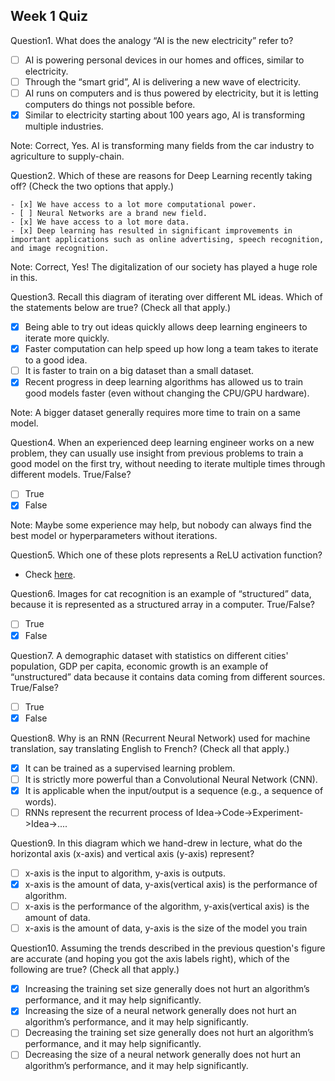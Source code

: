 ## Week 1 Quiz

Question1. What does the analogy “AI is the new electricity” refer to?

   - [ ] AI is powering personal devices in our homes and offices, similar to electricity.
   - [ ] Through the “smart grid”, AI is delivering a new wave of electricity.
   - [ ] AI runs on computers and is thus powered by electricity, but it is letting computers do things not possible before.
   - [x] Similar to electricity starting about 100 years ago, AI is transforming multiple industries.
    
   Note: Correct, Yes. AI is transforming many fields from the car industry to agriculture to supply-chain.

Question2. Which of these are reasons for Deep Learning recently taking off? (Check the two options that apply.)

    - [x] We have access to a lot more computational power.
    - [ ] Neural Networks are a brand new field.
    - [x] We have access to a lot more data.
    - [x] Deep learning has resulted in significant improvements in important applications such as online advertising, speech recognition, and image recognition.
   
   Note: Correct, Yes! The digitalization of our society has played a huge role in this.
    
Question3. Recall this diagram of iterating over different ML ideas. Which of the statements below are true? (Check all that apply.)

   - [x] Being able to try out ideas quickly allows deep learning engineers to iterate more quickly.
   - [x] Faster computation can help speed up how long a team takes to iterate to a good idea. 
   - [ ] It is faster to train on a big dataset than a small dataset.
   - [x] Recent progress in deep learning algorithms has allowed us to train good models faster (even without changing the CPU/GPU hardware).

   Note: A bigger dataset generally requires more time to train on a same model.

Question4. When an experienced deep learning engineer works on a new problem, they can usually use insight from previous problems to train a good model on the first try, without needing to iterate multiple times through different models. True/False?

   - [ ] True
   - [x] False
    
   Note: Maybe some experience may help, but nobody can always find the best model or hyperparameters without iterations. 

Question5. Which one of these plots represents a ReLU activation function?

   - Check [here](https://en.wikipedia.org/wiki/Rectifier_(neural_networks)).
    
Question6. Images for cat recognition is an example of “structured” data, because it is represented as a structured array in a computer. True/False?
    
   - [ ] True
   - [x] False
    
Question7. A demographic dataset with statistics on different cities' population, GDP per capita, economic growth is an example of “unstructured” data because it contains data coming from different sources. True/False?
    
   - [ ] True
   - [x] False
    
Question8. Why is an RNN (Recurrent Neural Network) used for machine translation, say translating English to French? (Check all that apply.)

   - [x] It can be trained as a supervised learning problem.
   - [ ] It is strictly more powerful than a Convolutional Neural Network (CNN).
   - [x] It is applicable when the input/output is a sequence (e.g., a sequence of words).
   - [ ] RNNs represent the recurrent process of Idea->Code->Experiment->Idea->....
    
Question9. In this diagram which we hand-drew in lecture, what do the horizontal axis (x-axis) and vertical axis (y-axis) represent?

   - [ ] x-axis is the input to algorithm, y-axis is outputs.
   - [x] x-axis is the amount of data, y-axis(vertical axis) is the performance of algorithm.
   - [ ] x-axis is the performance of the algorithm, y-axis(vertical axis) is the amount of data.
   - [ ] x-axis is the amount of data, y-axis is the size of the model you train
     
Question10. Assuming the trends described in the previous question's figure are accurate (and hoping you got the axis labels right), which of the following are true? (Check all that apply.)

   - [x] Increasing the training set size generally does not hurt an algorithm’s performance, and it may help significantly.
   - [x] Increasing the size of a neural network generally does not hurt an algorithm’s performance, and it may help significantly.
   - [ ] Decreasing the training set size generally does not hurt an algorithm’s performance, and it may help significantly.
   - [ ] Decreasing the size of a neural network generally does not hurt an algorithm’s performance, and it may help significantly.
